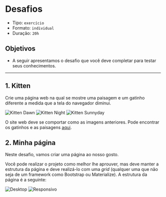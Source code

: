 # Desafios

- Tipo: `exercício`
- Formato: `individual`
- Duração: `20h`

## Objetivos

- A seguir apresentamos o desafio que você deve completar para testar seus conhecimentos.

***

## 1. Kitten

Crie uma página web na qual se mostre uma paisagem e um gatinho diferente a medida que a tela do navegador diminui.

![Kitten Dawn][1]  ![Kitten Night][2]  ![Kitten Sunnyday][3]

 [1]: https://raw.githubusercontent.com/Laboratoria/curricula-js/085543c5f0477cffcd3619ad3ffc3c03106caefc/04-social-network/00-rwd/06-code-challenges/kitten-dawn.png
 [2]: https://raw.githubusercontent.com/Laboratoria/curricula-js/085543c5f0477cffcd3619ad3ffc3c03106caefc/04-social-network/00-rwd/06-code-challenges/kitten-night.png
 [3]: https://raw.githubusercontent.com/Laboratoria/curricula-js/085543c5f0477cffcd3619ad3ffc3c03106caefc/04-social-network/00-rwd/06-code-challenges/kitten-sunnyday.png

O site web deve se comportar como as imagens anteriores. Pode encontrar os gatinhos e as paisagens [aqui]( https://github.com/rafaelbcerri/kitten).

## 2. Minha página

Neste desafio, vamos criar uma página ao nosso gosto.

Você pode realizar o projeto como melhor lhe aprouver, mas deve manter a estrutura da página e deve realizá-lo com uma *grid* (qualquer uma que não seja de um framework como Bootstrap ou Materialize). A estrutura da página é a seguinte:

![Desktop][4]  ![Responsivo][5]

 [4]: https://raw.githubusercontent.com/Laboratoria/curricula-js/085543c5f0477cffcd3619ad3ffc3c03106caefc/04-social-network/00-rwd/06-code-challenges/desktop.png
 [5]: https://raw.githubusercontent.com/Laboratoria/curricula-js/085543c5f0477cffcd3619ad3ffc3c03106caefc/04-social-network/00-rwd/06-code-challenges/responsive.png

